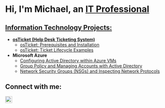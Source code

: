 <h1>Hi, I'm Michael, an <a href="https://www.linkedin.com/in/michael-flower-/">IT Professional</h1>

<h2> Information Technology Projects:</h2>

- <b>osTicket (Help Desk Ticketing System)</b>
  - [osTicket: Prerequisites and Installation](https://github.com/michaelxflow/osticket-prereqs)
  - [osTicket: Ticket Lifecycle Examples](https://github.com/michaelxflow//ticket-lifecycle)
- <b>Microsoft Azure</b>
  - [Configuring Active Directory within Azure VMs](https://github.com/michaelxflow//configure-ad)
  - [Group Policy and Managing Accounts with Active Directory](https://github.com/michaelxflow/AD-Group-Policies-and-Managing)
  - [Network Security Groups (NSGs) and Inspecting Network Protocols](https://github.com/michaelxflow/NSGs-and-Network-Protocols/tree/main)

<h2>Connect with me:</h2>

[<img align="left" alt="Michael-Flower | LinkedIn" width="22px" src="https://cdn.jsdelivr.net/npm/simple-icons@v3/icons/linkedin.svg" />][linkedin]

[linkedin]:https://www.linkedin.com/in/michael-flower-/
